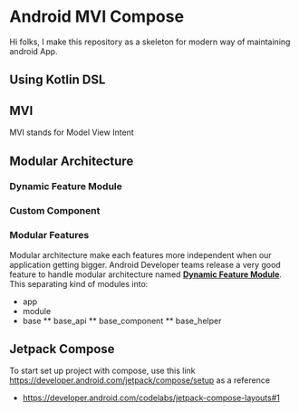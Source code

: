 # Android MVI Compose
Hi folks, I make this repository as a skeleton for modern way of maintaining android App. 

## Using Kotlin DSL

## MVI
MVI stands for Model View Intent

## Modular Architecture
### Dynamic Feature Module
### Custom Component
### Modular Features
Modular architecture make each features more independent when our application getting bigger. Android Developer teams release 
a very good feature to handle modular architecture named 
<b><a href="https://developer.android.com/guide/playcore/feature-delivery">Dynamic Feature Module</a></b>.
This separating kind of modules into: 
* app
* module
* base
  ** base_api
  ** base_component
  ** base_helper

###
## Jetpack Compose
To start set up project with compose, use this link https://developer.android.com/jetpack/compose/setup as a reference
* https://developer.android.com/codelabs/jetpack-compose-layouts#1

